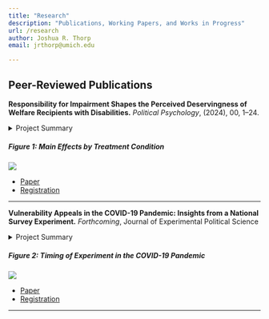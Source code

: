 ```yaml
---
title: "Research"
description: "Publications, Working Papers, and Works in Progress"
url: /research
author: Joshua R. Thorp
email: jrthorp@umich.edu 

--- 
```


## Peer-Reviewed Publications

**Responsibility for Impairment Shapes the Perceived Deservingness of Welfare Recipients with Disabilities.** 
*Political Psychology*, (2024), 00, 1–24.

<details>
  <summary>Project Summary</summary>
  When do people support government assistance for people with disabilities? Disability welfare programs account for large shares of national welfare budgets, but little is known about public attitudes toward disabled
  welfare claimants. Drawing on psychological research in stereotype content, we argue that attitudes toward welfare for people with dis- abilities are likely to be more conditional than previously acknowledged. In two
  nationally representative, preregistered survey experiments in Wales (N = 3393) and Scotland (N = 1707), we ask respondents to evaluate the deservingness of a fictitious disabled claimant to government assistance. We
  manipulate the claimant's outgroup status and the manner in which they acquired their impairment. We find that disabled claimants perceived as even somewhat responsible for their impairments are considered substantially
  less deserving of government assistance than those perceived not responsible, even when their needs for assistance are identical. Contrary to expectations, we find relatively modest and inconsistent outgroup penalties
  in perceived deservingness. Finally, we find large heterogeneous treatment effects among respondents holding to more authoritarian social values. These results challenge conventional wisdom regarding the universality of
  support for disability welfare and help explain why voters may not be inclined to punish politicians who propose cuts to programs for even stereotypically high-deserving groups
</details>

##### Figure 1:  Main Effects by Treatment Condition

![](/JLJT_PolPsych2024_Figure1.png)

+ [Paper](ThorpLarner2024_PoliticalPsych_ResponsibilityforImpairment.pdf)
+ [Registration](ResponsibilityforImpairment_Registration.pdf)

-----

**Vulnerability Appeals in the COVID-19 Pandemic: Insights from a National Survey Experiment.** 
*Forthcoming*, Journal of Experimental Political Science

<details>
  <summary>Project Summary</summary>
  This study explores the impact of vulnerability appeals during the COVID-19 pandemic using a nationally representative, pre-registered survey experiment (N=4,087) conducted in mid-2021. We explore whether providing
  citizens with information about the vulnerability of ethnic minority and disabled citizens to COVID-19 fosters empathy and increased support for behavioural restrictions. We observe minimal statistically significant or
  substantive effects, although the presence of subtle effects cannot be entirely ruled out. We identify some limited indications that individuals with disabilities exhibit increased support for restrictions when exposed
  to information about the vulnerability of disabled people to COVID-19, but these effects are inconsistent. Therefore, our findings provide limited evidence to confirm or rule out that using vulnerability appeals alone
  is effective for influencing public attitudes toward behavioural restrictions. The findings point toward avenues for future research, including a closer examination of heterogeneous responses to public health messaging
  among population subgroups.
</details>  

##### Figure 2:  Timing of Experiment in the COVID-19 Pandemic

![](/JLJT_JEPS2024_Figure2.png)

+ [Paper](ACCEPTED_JLJT2024_JEPS_COVID19.pdf)
+ [Registration](JLJT_GroupVulnerabilityCOVID19_Preregistration.pdf)


----

